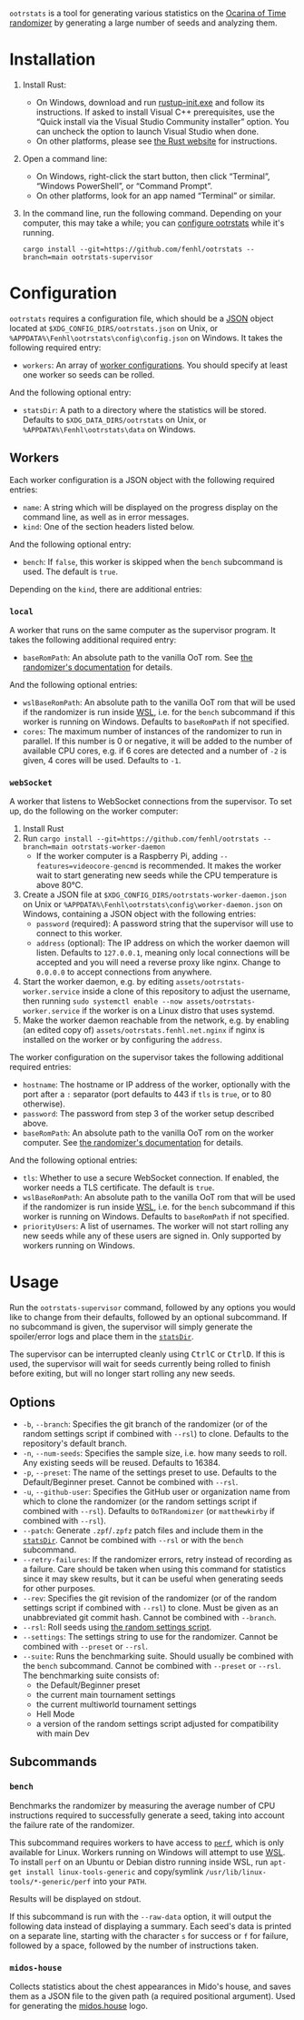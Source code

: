 `ootrstats` is a tool for generating various statistics on the [Ocarina of Time randomizer](https://github.com/OoTRandomizer/OoT-Randomizer) by generating a large number of seeds and analyzing them.

# Installation

1. Install Rust:
    * On Windows, download and run [rustup-init.exe](https://win.rustup.rs/) and follow its instructions. If asked to install Visual C++ prerequisites, use the “Quick install via the Visual Studio Community installer” option. You can uncheck the option to launch Visual Studio when done.
    * On other platforms, please see [the Rust website](https://www.rust-lang.org/tools/install) for instructions.
2. Open a command line:
    * On Windows, right-click the start button, then click “Terminal”, “Windows PowerShell”, or “Command Prompt”.
    * On other platforms, look for an app named “Terminal” or similar.
3. In the command line, run the following command. Depending on your computer, this may take a while; you can [configure ootrstats](#configuration) while it's running.

    ```
    cargo install --git=https://github.com/fenhl/ootrstats --branch=main ootrstats-supervisor
    ```

# Configuration

`ootrstats` requires a configuration file, which should be a [JSON](https://json.org/) object located at `$XDG_CONFIG_DIRS/ootrstats.json` on Unix, or `%APPDATA%\Fenhl\ootrstats\config\config.json` on Windows. It takes the following required entry:

* `workers`: An array of [worker configurations](#workers). You should specify at least one worker so seeds can be rolled.

And the following optional entry:

* `statsDir`: A path to a directory where the statistics will be stored. Defaults to `$XDG_DATA_DIRS/ootrstats` on Unix, or `%APPDATA%\Fenhl\ootrstats\data` on Windows.

## Workers

Each worker configuration is a JSON object with the following required entries:

* `name`: A string which will be displayed on the progress display on the command line, as well as in error messages.
* `kind`: One of the section headers listed below.

And the following optional entry:

* `bench`: If `false`, this worker is skipped when the `bench` subcommand is used. The default is `true`.

Depending on the `kind`, there are additional entries:

### `local`

A worker that runs on the same computer as the supervisor program. It takes the following additional required entry:

* `baseRomPath`: An absolute path to the vanilla OoT rom. See [the randomizer's documentation](https://github.com/OoTRandomizer/OoT-Randomizer#installation) for details.

And the following optional entries:

* `wslBaseRomPath`: An absolute path to the vanilla OoT rom that will be used if the randomizer is run inside [WSL](https://learn.microsoft.com/windows/wsl/about), i.e. for the `bench` subcommand if this worker is running on Windows. Defaults to `baseRomPath` if not specified.
* `cores`: The maximum number of instances of the randomizer to run in parallel. If this number is 0 or negative, it will be added to the number of available CPU cores, e.g. if 6 cores are detected and a number of `-2` is given, 4 cores will be used. Defaults to `-1`.

### `webSocket`

A worker that listens to WebSocket connections from the supervisor. To set up, do the following on the worker computer:

1. Install Rust
2. Run `cargo install --git=https://github.com/fenhl/ootrstats --branch=main ootrstats-worker-daemon`
    * If the worker computer is a Raspberry Pi, adding `--features=videocore-gencmd` is recommended. It makes the worker wait to start generating new seeds while the CPU temperature is above 80°C.
3. Create a JSON file at `$XDG_CONFIG_DIRS/ootrstats-worker-daemon.json` on Unix or `%APPDATA%\Fenhl\ootrstats\config\worker-daemon.json` on Windows, containing a JSON object with the following entries:
    * `password` (required): A password string that the supervisor will use to connect to this worker.
    * `address` (optional): The IP address on which the worker daemon will listen. Defaults to `127.0.0.1`, meaning only local connections will be accepted and you will need a reverse proxy like nginx. Change to `0.0.0.0` to accept connections from anywhere.
4. Start the worker daemon, e.g. by editing `assets/ootrstats-worker.service` inside a clone of this repository to adjust the username, then running `sudo systemctl enable --now assets/ootrstats-worker.service` if the worker is on a Linux distro that uses systemd.
5. Make the worker daemon reachable from the network, e.g. by enabling (an edited copy of) `assets/ootrstats.fenhl.net.nginx` if nginx is installed on the worker or by configuring the `address`.

The worker configuration on the supervisor takes the following additional required entries:

* `hostname`: The hostname or IP address of the worker, optionally with the port after a `:` separator (port defaults to 443 if `tls` is `true`, or to 80 otherwise).
* `password`: The password from step 3 of the worker setup described above.
* `baseRomPath`: An absolute path to the vanilla OoT rom on the worker computer. See [the randomizer's documentation](https://github.com/OoTRandomizer/OoT-Randomizer#installation) for details.

And the following optional entries:

* `tls`: Whether to use a secure WebSocket connection. If enabled, the worker needs a TLS certificate. The default is `true`.
* `wslBaseRomPath`: An absolute path to the vanilla OoT rom that will be used if the randomizer is run inside [WSL](https://learn.microsoft.com/windows/wsl/about), i.e. for the `bench` subcommand if this worker is running on Windows. Defaults to `baseRomPath` if not specified.
* `priorityUsers`: A list of usernames. The worker will not start rolling any new seeds while any of these users are signed in. Only supported by workers running on Windows.

# Usage

Run the `ootrstats-supervisor` command, followed by any options you would like to change from their defaults, followed by an optional subcommand. If no subcommand is given, the supervisor will simply generate the spoiler/error logs and place them in the [`statsDir`](#configuration).

The supervisor can be interrupted cleanly using <kbd>Ctrl</kbd><kbd>C</kbd> or <kbd>Ctrl</kbd><kbd>D</kbd>. If this is used, the supervisor will wait for seeds currently being rolled to finish before exiting, but will no longer start rolling any new seeds.

## Options

* `-b`, `--branch`: Specifies the git branch of the randomizer (or of the random settings script if combined with `--rsl`) to clone. Defaults to the repository's default branch.
* `-n`, `--num-seeds`: Specifies the sample size, i.e. how many seeds to roll. Any existing seeds will be reused. Defaults to 16384.
* `-p`, `--preset`: The name of the settings preset to use. Defaults to the Default/Beginner preset. Cannot be combined with `--rsl`.
* `-u`, `--github-user`: Specifies the GitHub user or organization name from which to clone the randomizer (or the random settings script if combined with `--rsl`). Defaults to `OoTRandomizer` (or `matthewkirby` if combined with `--rsl`).
* `--patch`: Generate `.zpf`/`.zpfz` patch files and include them in the [`statsDir`](#configuration). Cannot be combined with `--rsl` or with the `bench` subcommand.
* `--retry-failures`: If the randomizer errors, retry instead of recording as a failure. Care should be taken when using this command for statistics since it may skew results, but it can be useful when generating seeds for other purposes.
* `--rev`: Specifies the git revision of the randomizer (or of the random settings script if combined with `--rsl`) to clone. Must be given as an unabbreviated git commit hash. Cannot be combined with `--branch`.
* `--rsl`: Roll seeds using [the random settings script](https://github.com/matthewkirby/plando-random-settings).
* `--settings`: The settings string to use for the randomizer. Cannot be combined with `--preset` or `--rsl`.
* `--suite`: Runs the benchmarking suite. Should usually be combined with the `bench` subcommand. Cannot be combined with `--preset` or `--rsl`. The benchmarking suite consists of:
    * the Default/Beginner preset
    * the current main tournament settings
    * the current multiworld tournament settings
    * Hell Mode
    * a version of the random settings script adjusted for compatibility with main Dev

## Subcommands

### `bench`

Benchmarks the randomizer by measuring the average number of CPU instructions required to successfully generate a seed, taking into account the failure rate of the randomizer.

This subcommand requires workers to have access to [`perf`](https://perf.wiki.kernel.org/), which is only available for Linux. Workers running on Windows will attempt to use [WSL](https://learn.microsoft.com/windows/wsl/about). To install `perf` on an Ubuntu or Debian distro running inside WSL, run `apt-get install linux-tools-generic` and copy/symlink `/usr/lib/linux-tools/*-generic/perf` into your `PATH`.

Results will be displayed on stdout.

If this subcommand is run with the `--raw-data` option, it will output the following data instead of displaying a summary. Each seed's data is printed on a separate line, starting with the character `s` for success or `f` for failure, followed by a space, followed by the number of instructions taken.

### `midos-house`

Collects statistics about the chest appearances in Mido's house, and saves them as a JSON file to the given path (a required positional argument). Used for generating the [midos.house](https://github.com/midoshouse/midos.house) logo.
